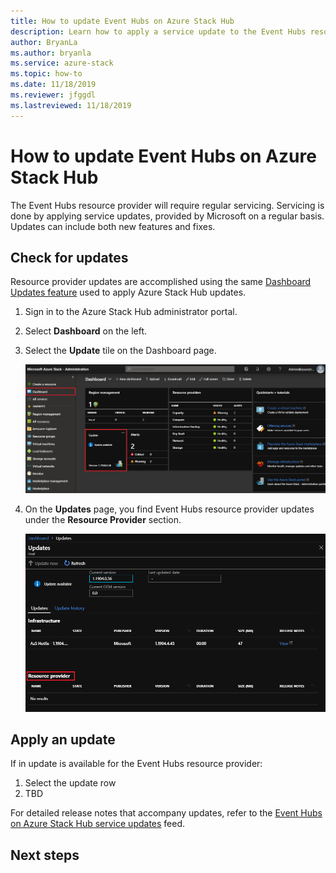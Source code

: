 ```yaml
---
title: How to update Event Hubs on Azure Stack Hub
description: Learn how to apply a service update to the Event Hubs resource provider on Azure Stack Hub. 
author: BryanLa
ms.author: bryanla
ms.service: azure-stack
ms.topic: how-to
ms.date: 11/18/2019
ms.reviewer: jfggdl
ms.lastreviewed: 11/18/2019
---
```


# How to update Event Hubs on Azure Stack Hub

The Event Hubs resource provider will require regular servicing. Servicing is done by applying service updates, provided by Microsoft on a regular basis. Updates can include both new features and fixes.  

## Check for updates

Resource provider updates are accomplished using the same [Dashboard Updates feature](azure-stack-apply-updates) used to apply Azure Stack Hub updates.

1. Sign in to the Azure Stack Hub administrator portal.
2. Select **Dashboard** on the left.
3. Select the **Update** tile on the Dashboard page.

   ![Dashboard page - updates tile](media/event-hubs-rp-update/1-dashboard.png)

4. On the **Updates** page, you find Event Hubs resource provider updates under the **Resource Provider** section.

   ![Updates page](media/event-hubs-rp-update/2-update-available.png)

## Apply an update

If in update is available for the Event Hubs resource provider:

1. Select the update row
2. TBD

For detailed release notes that accompany updates, refer to the [Event Hubs on Azure Stack Hub service updates](https://azure.microsoft.com/updates/?product=azure-stack) feed.

## Next steps

